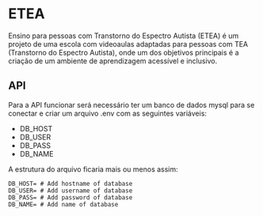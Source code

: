 # ETEA

Ensino para pessoas com Transtorno do Espectro Autista (ETEA) é um projeto de uma escola com videoaulas adaptadas para pessoas com TEA (Transtorno do Espectro Autista), onde um dos objetivos principais é a criação de um ambiente de aprendizagem acessível e inclusivo.

## API

Para a API funcionar será necessário ter um banco de dados mysql para se conectar e criar um arquivo .env com as seguintes variáveis:

- DB_HOST
- DB_USER
- DB_PASS
- DB_NAME

A estrutura do arquivo ficaria mais ou menos assim:

```properties
DB_HOST= # Add hostname of database
DB_USER= # Add username of database
DB_PASS= # Add password of database
DB_NAME= # Add name of database
```
